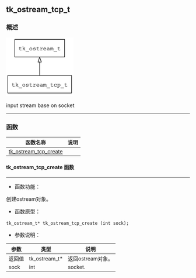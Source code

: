 ## tk\_ostream\_tcp\_t
### 概述
![image](images/tk_ostream_tcp_t_0.png)


 input stream base on socket


----------------------------------
### 函数
<p id="tk_ostream_tcp_t_methods">

| 函数名称 | 说明 | 
| -------- | ------------ | 
| <a href="#tk_ostream_tcp_t_tk_ostream_tcp_create">tk\_ostream\_tcp\_create</a> |  |
#### tk\_ostream\_tcp\_create 函数
-----------------------

* 函数功能：

> <p id="tk_ostream_tcp_t_tk_ostream_tcp_create">
 创建ostream对象。





* 函数原型：

```
tk_ostream_t* tk_ostream_tcp_create (int sock);
```

* 参数说明：

| 参数 | 类型 | 说明 |
| -------- | ----- | --------- |
| 返回值 | tk\_ostream\_t* | 返回ostream对象。 |
| sock | int | socket. |
